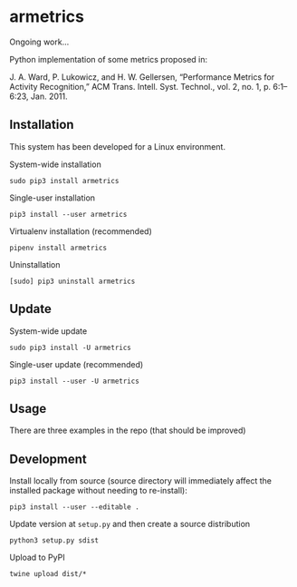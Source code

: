 armetrics
=========

Ongoing work...

Python implementation of some metrics proposed in:

J. A. Ward, P. Lukowicz, and H. W. Gellersen, “Performance Metrics for Activity Recognition,” ACM Trans. Intell. Syst. Technol., vol. 2, no. 1, p. 6:1–6:23, Jan. 2011.

Installation
------------

This system has been developed for a Linux environment.

System-wide installation

    sudo pip3 install armetrics

Single-user installation

    pip3 install --user armetrics

Virtualenv installation (recommended)

    pipenv install armetrics

Uninstallation

    [sudo] pip3 uninstall armetrics

Update
------

System-wide update

    sudo pip3 install -U armetrics

Single-user update (recommended)

    pip3 install --user -U armetrics

Usage
-----

There are three examples in the repo (that should be improved)

Development
-----------

Install locally from source (source directory will immediately affect the installed package
without needing to re-install):

    pip3 install --user --editable .

Update version at `setup.py` and then create a source distribution

    python3 setup.py sdist

Upload to PyPI

    twine upload dist/*
